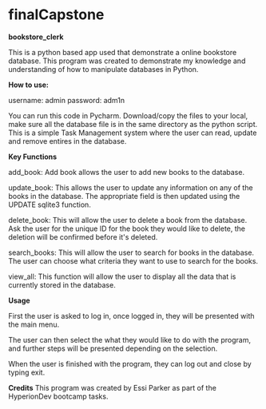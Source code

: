 # finalCapstone
**bookstore_clerk**

This is a python based app used that demonstrate a online bookstore database. This program was created to demonstrate my knowledge and understanding of how to manipulate databases in Python.

**How to use:**

username: admin 
password: adm1n

You can run this code in Pycharm. Download/copy the files to your local, make sure all the database file is in the same directory as the python script. This is a simple Task Management system where the user can read, update and remove entires in the database. 


**Key Functions**

add_book: 
Add book allows the user to add new books to the database.
  
update_book:
This allows the user to update any information on any of the books in the database.
The appropriate field is then updated using the UPDATE sqlite3 function.

delete_book:
This will allow the user to delete a book from the database.
Ask the user for the unique ID for the book they would like to delete, the deletion will be confirmed before it's deleted.

search_books:
This will allow the user to search for books in the database. The user can choose what criteria they want to use to search for the books.

view_all:
This function will allow the user to display all the data that is currently stored in the database.

**Usage**

First the user is asked to log in, once logged in, they will be presented with the main menu. 

The user can then select the what they would like to do with the program, and further steps will be presented depending on the selection. 

When the user is finished with the program, they can log out and close by typing exit. 


**Credits**
This program was created by Essi Parker as part of the HyperionDev bootcamp tasks.
